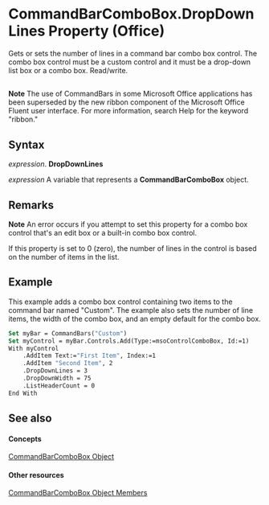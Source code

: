 
# CommandBarComboBox.DropDownLines Property (Office)

Gets or sets the number of lines in a command bar combo box control. The combo box control must be a custom control and it must be a drop-down list box or a combo box. Read/write.


## 


 **Note**  The use of CommandBars in some Microsoft Office applications has been superseded by the new ribbon component of the Microsoft Office Fluent user interface. For more information, search Help for the keyword "ribbon."


## Syntax

 _expression_. **DropDownLines**

 _expression_ A variable that represents a **CommandBarComboBox** object.


## Remarks


 **Note**  An error occurs if you attempt to set this property for a combo box control that's an edit box or a built-in combo box control.

If this property is set to 0 (zero), the number of lines in the control is based on the number of items in the list.


## Example

This example adds a combo box control containing two items to the command bar named "Custom". The example also sets the number of line items, the width of the combo box, and an empty default for the combo box.


```vb
Set myBar = CommandBars("Custom") 
Set myControl = myBar.Controls.Add(Type:=msoControlComboBox, Id:=1) 
With myControl 
    .AddItem Text:="First Item", Index:=1 
    .AddItem "Second Item", 2 
    .DropDownLines = 3 
    .DropDownWidth = 75 
    .ListHeaderCount = 0 
End With
```


## See also


#### Concepts


[CommandBarComboBox Object](fcfe6bde-dea0-f1f1-ad30-d0e28f97dd07.md)
#### Other resources


[CommandBarComboBox Object Members](223c51c0-4564-d14a-a8bf-d315a6a50b32.md)
